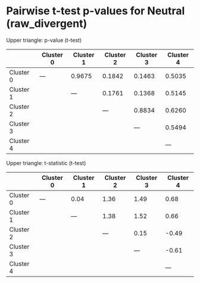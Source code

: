# Pairwise t-test p-values for Neutral (raw_divergent)

Upper triangle: p-value (t-test)

|   | Cluster 0 | Cluster 1 | Cluster 2 | Cluster 3 | Cluster 4 |
|---|---|---|---|---|---|
| Cluster 0 | — | 0.9675 | 0.1842 | 0.1463 | 0.5035 |
| Cluster 1 |  | — | 0.1761 | 0.1368 | 0.5145 |
| Cluster 2 |  |  | — | 0.8834 | 0.6260 |
| Cluster 3 |  |  |  | — | 0.5494 |
| Cluster 4 |  |  |  |  | — |


Upper triangle: t-statistic (t-test)

|   | Cluster 0 | Cluster 1 | Cluster 2 | Cluster 3 | Cluster 4 |
|---|---|---|---|---|---|
| Cluster 0 | — | 0.04 | 1.36 | 1.49 | 0.68 |
| Cluster 1 |  | — | 1.38 | 1.52 | 0.66 |
| Cluster 2 |  |  | — | 0.15 | -0.49 |
| Cluster 3 |  |  |  | — | -0.61 |
| Cluster 4 |  |  |  |  | — |
